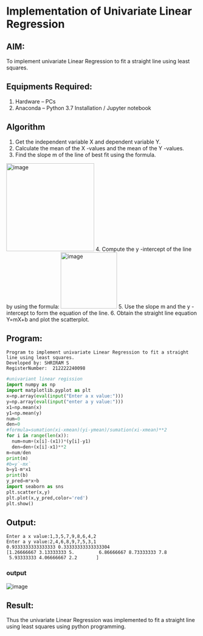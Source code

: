# Implementation of Univariate Linear Regression
## AIM:
To implement univariate Linear Regression to fit a straight line using least squares.

## Equipments Required:
1. Hardware – PCs
2. Anaconda – Python 3.7 Installation / Jupyter notebook

## Algorithm
1. Get the independent variable X and dependent variable Y.
2. Calculate the mean of the X -values and the mean of the Y -values.
3. Find the slope m of the line of best fit using the formula. 
<img width="231" alt="image" src="https://user-images.githubusercontent.com/93026020/192078527-b3b5ee3e-992f-46c4-865b-3b7ce4ac54ad.png">
4. Compute the y -intercept of the line by using the formula:
<img width="148" alt="image" src="https://user-images.githubusercontent.com/93026020/192078545-79d70b90-7e9d-4b85-9f8b-9d7548a4c5a4.png">
5. Use the slope m and the y -intercept to form the equation of the line.
6. Obtain the straight line equation Y=mX+b and plot the scatterplot.

## Program:
```
Program to implement univariate Linear Regression to fit a straight line using least squares.
Developed by: SHRIRAM S
RegisterNumber:  212222240098
```
```PYTHON
#univariant linear regission
import numpy as np
import matplotlib.pyplot as plt
x=np.array(eval(input("Enter a x value:")))
y=np.array(eval(input("enter a y value:")))
x1=np.mean(x)
y1=np.mean(y)
num=0
den=0
#formula=sumation(xi-xmean)(yi-ymean)/sumation(xi-xmean)**2
for i in range(len(x)):
  num=num+(x[i]-(x1))*(y[i]-y1)
  den=den+(x[i]-x1)**2
m=num/den
print(m)
#b=y`-mx`
b=y1-m*x1
print(b)
y_pred=m*x+b
import seaborn as sns
plt.scatter(x,y)
plt.plot(x,y_pred,color='red')
plt.show()
```

## Output:
```
Enter a x value:1,3,5,7,9,8,6,4,2
Enter a y value:2,4,6,8,9,7,5,3,1
0.9333333333333333 0.33333333333333304
[1.26666667 3.13333333 5.         6.86666667 8.73333333 7.8
 5.93333333 4.06666667 2.2       ]
```

### output
![image](https://github.com/ShriramGH/Find-the-best-fit-line-using-Least-Squares-Method/assets/117991122/59a03605-d1c2-4386-b059-9a46474af083)




## Result:
Thus the univariate Linear Regression was implemented to fit a straight line using least squares using python programming.

